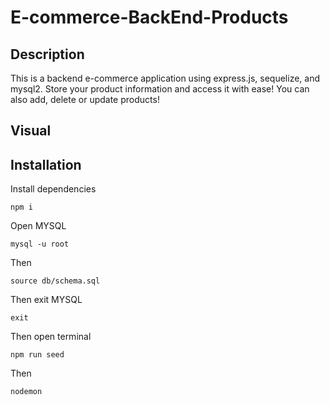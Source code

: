 # E-commerce-BackEnd-Products

## Description

This is a backend e-commerce application using express.js, sequelize, and mysql2. Store your product
information and access it with ease! You can also add, delete or update products!

## Visual


## Installation

Install dependencies
```terminal
npm i
```

Open MYSQL 
```
mysql -u root
```

Then
```
source db/schema.sql
```

Then exit MYSQL
```
exit
```
Then open terminal
```
npm run seed
```
Then
```
nodemon
```


